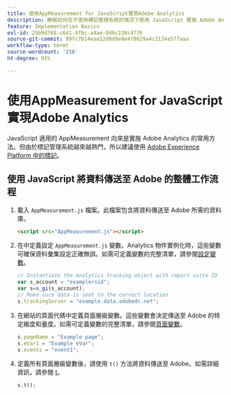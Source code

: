```yaml
---
title: 使用AppMeasurement for JavaScript實現Adobe Analytics
description: 瞭解如何在不使用標記管理系統的情況下使用 JavaScript 實施 Adobe Analytics。
feature: Implementation Basics
exl-id: 25b9d768-c641-4f6c-a4ae-0d6c238c4776
source-git-commit: 99fc7814eaa12d0d9e8e478629a4c2134a577aaa
workflow-type: tm+mt
source-wordcount: '158'
ht-degree: 91%

---
```


# 使用AppMeasurement for JavaScript實現Adobe Analytics

JavaScript 適用的 AppMeasurement 向來是實施 Adobe Analytics 的常用方法。但由於標記管理系統越來越熱門，所以建議使用 [Adobe Experience Platform 中的標記](../launch/overview.md)。

## 使用 JavaScript 將資料傳送至 Adobe 的整體工作流程

1. 載入 `AppMeasurement.js` 檔案。此檔案包含將資料傳送至 Adobe 所需的資料庫。

   ```html
   <script src="AppMeasurement.js"></script>
   ```

2. 在中定義設定 `AppMeasurement.js` 變數。Analytics 物件實例化時，這些變數可確保資料彙集設定正確無誤。如需可定義變數的完整清單，請參閱[設定變數](../vars/config-vars/configuration-variables.md)。

   ```js
   // Instantiate the Analytics tracking object with report suite ID
   var s_account = "examplersid";
   var s=s_gi(s_account);
   // Make sure data is sent to the correct location
   s.trackingServer = "example.data.adobedc.net";
   ```

3. 在網站的頁面代碼中定義頁面層級變數。這些變數會決定傳送至 Adobe 的特定維度和量度。如需可定義變數的完整清單，請參閱[頁面變數](../vars/page-vars/page-variables.md)。

   ```js
   s.pageName = "Example page";
   s.eVar1 = "Example eVar";
   s.events = "event1";
   ```

4. 定義所有頁面層級變數後，請使用 `t()` 方法將資料傳送至 Adobe。如需詳細資訊，請參閱 [t](../vars/functions/t-method.md)。

   ```js
   s.t();
   ```
